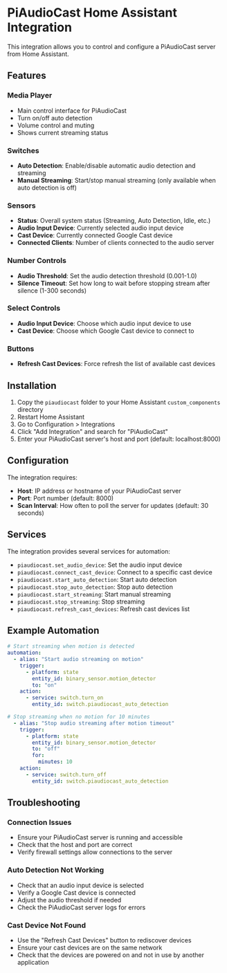 # PiAudioCast Home Assistant Integration

This integration allows you to control and configure a PiAudioCast server from Home Assistant.

## Features

### Media Player
- Main control interface for PiAudioCast
- Turn on/off auto detection
- Volume control and muting
- Shows current streaming status

### Switches
- **Auto Detection**: Enable/disable automatic audio detection and streaming
- **Manual Streaming**: Start/stop manual streaming (only available when auto detection is off)

### Sensors
- **Status**: Overall system status (Streaming, Auto Detection, Idle, etc.)
- **Audio Input Device**: Currently selected audio input device
- **Cast Device**: Currently connected Google Cast device
- **Connected Clients**: Number of clients connected to the audio server

### Number Controls
- **Audio Threshold**: Set the audio detection threshold (0.001-1.0)
- **Silence Timeout**: Set how long to wait before stopping stream after silence (1-300 seconds)

### Select Controls
- **Audio Input Device**: Choose which audio input device to use
- **Cast Device**: Choose which Google Cast device to connect to

### Buttons
- **Refresh Cast Devices**: Force refresh the list of available cast devices

## Installation

1. Copy the `piaudiocast` folder to your Home Assistant `custom_components` directory
2. Restart Home Assistant
3. Go to Configuration > Integrations
4. Click "Add Integration" and search for "PiAudioCast"
5. Enter your PiAudioCast server's host and port (default: localhost:8000)

## Configuration

The integration requires:
- **Host**: IP address or hostname of your PiAudioCast server
- **Port**: Port number (default: 8000)
- **Scan Interval**: How often to poll the server for updates (default: 30 seconds)

## Services

The integration provides several services for automation:

- `piaudiocast.set_audio_device`: Set the audio input device
- `piaudiocast.connect_cast_device`: Connect to a specific cast device
- `piaudiocast.start_auto_detection`: Start auto detection
- `piaudiocast.stop_auto_detection`: Stop auto detection
- `piaudiocast.start_streaming`: Start manual streaming
- `piaudiocast.stop_streaming`: Stop streaming
- `piaudiocast.refresh_cast_devices`: Refresh cast devices list

## Example Automation

```yaml
# Start streaming when motion is detected
automation:
  - alias: "Start audio streaming on motion"
    trigger:
      - platform: state
        entity_id: binary_sensor.motion_detector
        to: "on"
    action:
      - service: switch.turn_on
        entity_id: switch.piaudiocast_auto_detection

# Stop streaming when no motion for 10 minutes
  - alias: "Stop audio streaming after motion timeout"
    trigger:
      - platform: state
        entity_id: binary_sensor.motion_detector
        to: "off"
        for:
          minutes: 10
    action:
      - service: switch.turn_off
        entity_id: switch.piaudiocast_auto_detection
```

## Troubleshooting

### Connection Issues
- Ensure your PiAudioCast server is running and accessible
- Check that the host and port are correct
- Verify firewall settings allow connections to the server

### Auto Detection Not Working
- Check that an audio input device is selected
- Verify a Google Cast device is connected
- Adjust the audio threshold if needed
- Check the PiAudioCast server logs for errors

### Cast Device Not Found
- Use the "Refresh Cast Devices" button to rediscover devices
- Ensure your cast devices are on the same network
- Check that the devices are powered on and not in use by another application